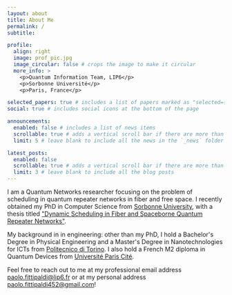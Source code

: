 ```yaml
---
layout: about
title: About Me
permalink: /
subtitle:

profile:
  align: right
  image: prof_pic.jpg
  image_circular: false # crops the image to make it circular
  more_info: >
    <p>Quantum Information Team, LIP6</p>
    <p>Sorbonne Université</p>
    <p>Paris, France</p>

selected_papers: true # includes a list of papers marked as "selected={true}"
social: true # includes social icons at the bottom of the page

announcements:
  enabled: false # includes a list of news items
  scrollable: true # adds a vertical scroll bar if there are more than 3 news items
  limit: 5 # leave blank to include all the news in the `_news` folder

latest_posts:
  enabled: false
  scrollable: true # adds a vertical scroll bar if there are more than 3 new posts items
  limit: 3 # leave blank to include all the blog posts
---
```


I am a Quantum Networks researcher focusing on the problem of scheduling in quantum repeater networks in fiber and free space. I recently obtained my PhD in Computer Science from [Sorbonne University](https://sciences.sorbonne-universite.fr/), with a thesis titled ["Dynamic Scheduling in Fiber and Spaceborne Quantum Repeater Networks"](https://theses.fr/s390509).

My background in in engineering: other than my PhD, I hold a Bachelor's Degree in Physical Engineering and a Master's Degree in Nanotechnologies for ICTs from [Politecnico di Torino](https://www.polito.it/en). I also hold a French M2 diploma in Quantum Devices from [Université Paris Cité](https://u-paris.fr/).

Feel free to reach out to me at my professional email address [paolo.fittipaldi@lip6.fr](mailto:paolo.fittipaldi@lip6.fr) or at my personal address [paolo.fittipaldi452@gmail.com](mailto:paolo.fittipaldi452@gmail.com)!